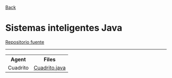 [Back](https://github.com/davidrh195/Sistemas-Inteligentes/tree/master)

# Sistemas inteligentes Java

[Repositorio fuente](https://github.com/jgomezpe/uniltiranyu)

---

<table>
    <tr>
        <th>Agent</th>
        <th>Files</th>
    </tr>
    <tr>
        <td>Cuadrito</td>
        <td><a HREF="https://github.com/davidrh195/Sistemas-Inteligentes/blob/Java/src/nsgl/agents/examples/games/squares/Cuadrito.java">Cuadrito.java</a></td>
    </tr>
</table>
